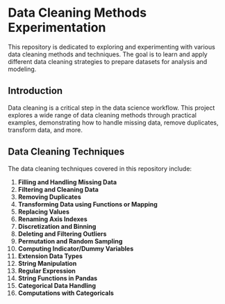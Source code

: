 # Data Cleaning Methods Experimentation

This repository is dedicated to exploring and experimenting with various data cleaning methods and techniques. The goal is to learn and apply different data cleaning strategies to prepare datasets for analysis and modeling.

## Introduction
Data cleaning is a critical step in the data science workflow. This project explores a wide range of data cleaning methods through practical examples, demonstrating how to handle missing data, remove duplicates, transform data, and more.

## Data Cleaning Techniques
The data cleaning techniques covered in this repository include:

1. **Filling and Handling Missing Data**
2. **Filtering and Cleaning Data**
3. **Removing Duplicates**
4. **Transforming Data using Functions or Mapping**
5. **Replacing Values**
6. **Renaming Axis Indexes**
7. **Discretization and Binning**
8. **Deleting and Filtering Outliers**
9. **Permutation and Random Sampling**
10. **Computing Indicator/Dummy Variables**
11. **Extension Data Types**
12. **String Manipulation**
13. **Regular Expression**
14. **String Functions in Pandas**
15. **Categorical Data Handling**
16. **Computations with Categoricals**

